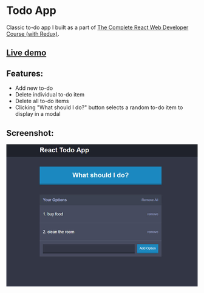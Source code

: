 # Todo App

Classic to-do app I built as a part of [The Complete React Web Developer Course (with Redux)](https://www.udemy.com/react-2nd-edition).

## [Live demo](https://react-todo-app-project.herokuapp.com)

## Features:
- Add new to-do
- Delete individual to-do item
- Delete all to-do items
- Clicking "What should I do?" button selects a random to-do item to display in a modal

## Screenshot:
![](public/images/react-todo.jpg)
